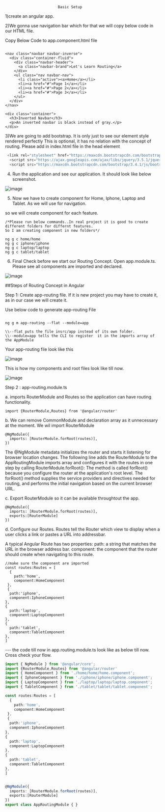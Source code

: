                            Basic Setup

1)create an angular app.

2)We gonna use navigation bar which for that we will copy below code in our HTML file.

Copy Below Code to app.component.html file
```JS 

<nav class="navbar navbar-inverse">
  <div class="container-fluid">
    <div class="navbar-header">
      <a class="navbar-brand">Let's Learn Routing</a>
    </div>
    <ul class="nav navbar-nav">
      <li class="active"><a>Home</a></li>
      <li><a href="#">Page 1</a></li>
      <li><a href="#">Page 2</a></li>
      <li><a href="#">Page 3</a></li>
    </ul>
  </div>
</nav>
  
<div class="container">
  <h3>Inverted Navbar</h3>
  <p>An inverted navbar is black instead of gray.</p>
</div>
```

3)We are going to add bootstrap. It is only just to see our element style rendered perfectly
This is optional, it has no relation with the concept of routing. 
Please add in index.html file in the head element
```js
 <link rel="stylesheet" href="https://maxcdn.bootstrapcdn.com/bootstrap/3.4.1/css/bootstrap.min.css">
  <script src="https://ajax.googleapis.com/ajax/libs/jquery/3.5.1/jquery.min.js"></script>
  <script src="https://maxcdn.bootstrapcdn.com/bootstrap/3.4.1/js/bootstrap.min.js"></script>
```

4) Run the application and see our application. It should look like below screenshot. 

![image](https://user-images.githubusercontent.com/34305933/112247406-a0d8a600-8c2a-11eb-8b0d-3ad4a86abb3e.png)


5) Now we have to create component for Home, Iphone, Laptop and Tablet. As we will use for navigation.

so we will create component for each feature.

```
/*Please run below commands..In real project it is good to create different folders for differnt features.
So I am creating component in new folders*/

ng g c home/home   
ng g c iphone/iphone
ng g c laptop/laptop
ng g c tablet/tablet
```
6) Final Check before we start our Routing Concept. Open app.module.ts. Please see all components are imported and declared.

![image](https://user-images.githubusercontent.com/34305933/112248599-8dc6d580-8c2c-11eb-9755-1dca61dc73b0.png)


##Steps of Routing Concept in Angular

Step 1: Create app-routing file. If it is new project you may have to create it, as in our case we will create it. 

Use below code to generate app-routing File

```

ng g m app-routing --flat --module=app

\\--flat puts the file insrc/app instead of its own folder.
\\--module=app tells the CLI to register  it in the imports array of the AppModule
```
Your app-routing file look like this

![image](https://user-images.githubusercontent.com/34305933/112249981-0b8be080-8c2f-11eb-8bcc-c9e0e47f14e3.png)

This is how my components and root files look like till now.

![image](https://user-images.githubusercontent.com/34305933/112250222-63c2e280-8c2f-11eb-9b29-d0ad2244b95b.png)


Step 2 : app-routing.module.ts

a. imports RouterModule and Routes so the application can have routing functionality.

```
import {RouterModule,Routes} from '@angular/router'
```
b. We can remove CommonModule and declaration array as it unnecessary at the moment.
We wil import RouterModule

```
@NgModule({
  imports: [RouterModule.forRoot(routes)],
})
```
The @NgModule metadata initializes the router and starts it listening for browser location changes.
The following line adds the RouterModule to the AppRoutingModule imports array and configures it with the routes in one step by calling RouterModule.forRoot():
The method is called forRoot() because you configure the router at the application's root level. The forRoot() method supplies the service providers and directives needed for routing, and performs the initial navigation based on the current browser URL.

c. Export RouterModule so it can be available throughtout the app.

```
@NgModule({
  imports: [RouterModule.forRoot(routes)],
  exports:[RouterModule]
})
```

d. Configure our Routes. Routes tell the Router which view to display when a user clicks a link or pastes a URL into addressbar.

A typical Angular Route has two properties:
path: a string that matches the URL in the browser address bar.
component: the component that the router should create when navigating to this route.
```
//make sure the component are imported
const routes:Routes = [
  {
    path:'home', 
    component:HomeComponent
 },
 {
  path:'iphone', 
  component:IphoneComponent
},
{
  path:'laptop', 
  component:LaptopComponent
},
{
  path:'tablet', 
  component:TabletComponent
},
]
```

--- the code till now in app.routing.module.ts look like as below till now. Cross check your flow.

```ts
import { NgModule } from '@angular/core';
import {RouterModule,Routes} from '@angular/router'
import { HomeComponent } from './home/home/home.component';
import { IphoneComponent } from './iphone/iphone/iphone.component';
import { LaptopComponent } from './laptop/laptop/laptop.component';
import { TabletComponent } from './tablet/tablet/tablet.component';

const routes:Routes = [
  {
    path:'home', 
    component:HomeComponent
 },
 {
  path:'iphone', 
  component:IphoneComponent
},
{
  path:'laptop', 
  component:LaptopComponent
},
{
  path:'tablet', 
  component:TabletComponent
},
]


@NgModule({
  imports: [RouterModule.forRoot(routes)],
  exports:[RouterModule]
})
export class AppRoutingModule { }

```
